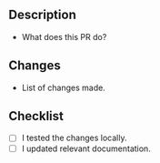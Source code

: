 ## Description

- What does this PR do?

## Changes

- List of changes made.

## Checklist

- [ ] I tested the changes locally.
- [ ] I updated relevant documentation.
